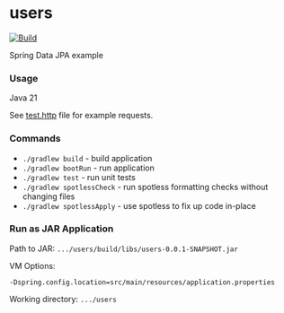 # users

[![Build](https://github.com/patkub/spring-data-jpa-users-example-1/actions/workflows/build.yml/badge.svg)](https://github.com/patkub/spring-data-jpa-users-example-1/actions/workflows/build.yml)

Spring Data JPA example

### Usage

Java 21

See [test.http](./test.http) file for example requests.

### Commands

- `./gradlew build` - build application
- `./gradlew bootRun` - run application
- `./gradlew test` - run unit tests
- `./gradlew spotlessCheck` - run spotless formatting checks without changing files
- `./gradlew spotlessApply` - use spotless to fix up code in-place

### Run as JAR Application

Path to JAR: `.../users/build/libs/users-0.0.1-SNAPSHOT.jar`

VM Options:
```
-Dspring.config.location=src/main/resources/application.properties
```

Working directory: `.../users`
